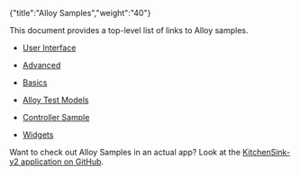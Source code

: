 {"title":"Alloy Samples","weight":"40"} 

This document provides a top-level list of links to Alloy samples.

*   [User Interface](/docs/appc/Alloy_Framework/Alloy_Guide/Alloy_Test_Apps/User_Interface/)
    
*   [Advanced](/docs/appc/Alloy_Framework/Alloy_Guide/Alloy_Test_Apps/Advanced/)
    
*   [Basics](/docs/appc/Alloy_Framework/Alloy_Guide/Alloy_Test_Apps/Basics/)
    
*   [Alloy Test Models](/docs/appc/Alloy_Framework/Alloy_Guide/Alloy_Test_Apps/Alloy_Test_Models/)
    
*   [Controller Sample](/docs/appc/Alloy_Framework/Alloy_How-tos/Alloy_Samples/Alloy_Controllers_Sample/)
    
*   [Widgets](/docs/appc/Alloy_Framework/Alloy_Guide/Alloy_Test_Apps/Widgets/)
    

Want to check out Alloy Samples in an actual app? Look at the [KitchenSink-v2 application on GitHub](https://github.com/appcelerator/kitchensink-v2).